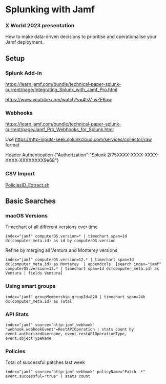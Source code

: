 # Splunking with Jamf
### X World 2023 presentation

How to make data-driven decisions to prioritise and operationalise your Jamf deployment.

## Setup

### Splunk Add-in

https://learn.jamf.com/bundle/technical-paper-splunk-current/page/Integrating_Splunk_with_Jamf_Pro.html

https://www.youtube.com/watch?v=4tsV-wZE6aw

### Webhooks

https://learn.jamf.com/bundle/technical-paper-splunk-current/page/Jamf_Pro_Webhooks_for_Splunk.html

Use https://http-inputs-seek.splunkcloud.com/services/collector/raw format

Header Authentication {"Authorization":"Splunk 2f75XXXX-XXXX-XXXX-XXXX-XXXXXXXX9e68"}

### CSV Import

[PoliciesID_Extract.sh
](https://github.com/ooftee/Splunking_with_Jamf/blob/main/PoliciesID_Extract.sh)

## Basic Searches

### macOS Versions
Timechart of all different versions over time

`index="jamf" computerOS.version=* | timechart span=1d dc(computer_meta.id) as id by computerOS.version`

Refine by merging all Ventura and Monterey versions

`index="jamf" computerOS.version=12.* | timechart span=1d dc(computer_meta.id) as Monterey 
| appendcols 
[search index="jamf" computerOS.version=13.* | timechart span=1d dc(computer_meta.id) as Ventura | fields Ventura]`

### Using smart groups
`index="jamf" groupMembership.groupId=820 | timechart span=24h dc(computer_meta.id) as Total
`
### API Stats
`index="jamf" source="http:jamf_webhook" "webhook.webhookEvent"=RestAPIOperation | stats count by event.authorizedUsername, event.restAPIOperationType, event.objectTypeName`

### Policies
Total of successful patches last week

`index="jamf" source="http:jamf_webhook" policyName="Patch -*" event.successful="true" | stats count`
